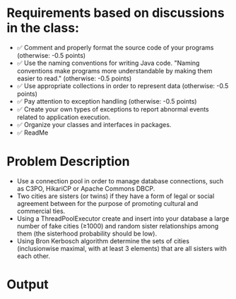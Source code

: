 
# Requirements based on discussions in the class:

- ✅ Comment and properly format the source code of your programs (otherwise: -0.5 points)
- ✅ Use the naming conventions for writing Java code. "Naming conventions make programs more understandable by making them
  easier to read." (otherwise: -0.5 points)
- ✅ Use appropriate collections in order to represent data (otherwise: -0.5 points)
- ✅ Pay attention to exception handling (otherwise: -0.5 points)
- ✅ Create your own types of exceptions to report abnormal events related to application execution.
- ✅ Organize your classes and interfaces in packages.
- ✅ ReadMe

# Problem Description

- Use a connection pool in order to manage database connections, such as C3PO, HikariCP or Apache Commons DBCP.
- Two cities are sisters (or twins) if they have a form of legal or social agreement between for the purpose of promoting cultural and commercial ties.
- Using a ThreadPoolExecutor create and insert into your database a large number of fake cities (≥1000) and random sister relationships among them (the sisterhood probability should be low).
- Using Bron Kerbosch algorithm determine the sets of cities (inclusionwise maximal, with at least 3 elements) that are all sisters with each other.

# Output
